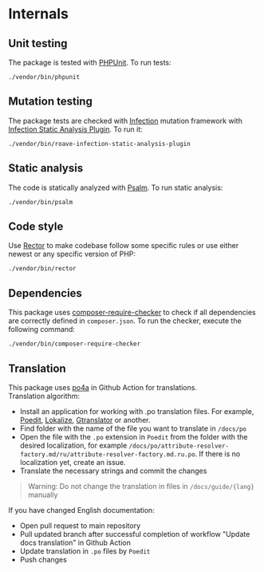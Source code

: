 # Internals

## Unit testing

The package is tested with [PHPUnit](https://phpunit.de/). To run tests:

```shell
./vendor/bin/phpunit
```

## Mutation testing

The package tests are checked with [Infection](https://infection.github.io/) mutation framework with
[Infection Static Analysis Plugin](https://github.com/Roave/infection-static-analysis-plugin). To run it:

```shell
./vendor/bin/roave-infection-static-analysis-plugin
```

## Static analysis

The code is statically analyzed with [Psalm](https://psalm.dev/). To run static analysis:

```shell
./vendor/bin/psalm
```

## Code style

Use [Rector](https://github.com/rectorphp/rector) to make codebase follow some specific rules or
use either newest or any specific version of PHP:

```shell
./vendor/bin/rector
```

## Dependencies

This package uses [composer-require-checker](https://github.com/maglnet/ComposerRequireChecker) to check if 
all dependencies are correctly defined in `composer.json`. To run the checker, execute the following command:

```shell
./vendor/bin/composer-require-checker
```

## Translation

This package uses [po4a](https://github.com/mquinson/po4a) in Github Action for translations.  
Translation algorithm:
- Install an application for working with .po translation files. For example, [Poedit](https://poedit.net/), [Lokalize](https://apps.kde.org/ru/lokalize/), [Gtranslator](https://wiki.gnome.org/Apps/Gtranslator) or another.
- Find folder with the name of the file you want to translate in `/docs/po`
- Open the file with the `.po` extension in `Poedit` from the folder with the desired localization, for example `/docs/po/attribute-resolver-factory.md/ru/attribute-resolver-factory.md.ru.po`. If there is no localization yet, create an issue.
- Translate the necessary strings and commit the changes

> Warning: Do not change the translation in files in `/docs/guide/{lang}` manually

If you have changed English documentation:
- Open pull request to main repository
- Pull updated branch after successful completion of workflow "Update docs translation" in Github Action
- Update translation in `.po` files by `Poedit`
- Push changes